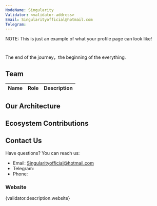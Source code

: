 ```yaml
---
NodeName: Singularity
Validator: <validator-address>
Email: Singularityofficial@hotmail.com
Telegram: 
---
```


NOTE: This is just an example of what your profile page can look like!

# <moniker>

The end of the journey，the beginning of the everything.

## Team


| Name            | Role    | Description                  |
| --------------- | ------- | ---------------------------- |


## Our Architecture



## Ecosystem Contributions


## Contact Us

Have questions? You can reach us:

- Email: Singularityofficial@hotmail.com
- Telegram: 
- Phone: 

### Website

{validator.description.website}
